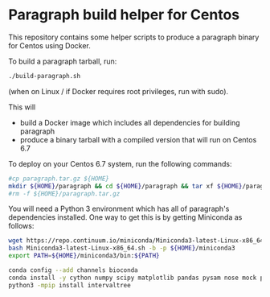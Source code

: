 # Paragraph build helper for Centos

This repository contains some helper scripts to produce a
paragraph binary for Centos using Docker.

To build a paragraph tarball, run:

```bash
./build-paragraph.sh
```

(when on Linux / if Docker requires root privileges, run with sudo).

This will

* build a Docker image which includes all dependencies for building paragraph
* produce a binary tarball with a compiled version that will run on Centos 6.7

To deploy on your Centos 6.7 system, run the following commands:

```bash
#cp paragraph.tar.gz ${HOME}
mkdir ${HOME}/paragraph && cd ${HOME}/paragraph && tar xf ${HOME}/paragraph.tar.gz
#rm -f ${HOME}/paragraph.tar.gz
```

You will need a Python 3 environment which has all of paragraph's dependencies
installed. One way to get this is by getting Miniconda as follows:

```bash
wget https://repo.continuum.io/miniconda/Miniconda3-latest-Linux-x86_64.sh && \
bash Miniconda3-latest-Linux-x86_64.sh -b -p ${HOME}/miniconda3
export PATH=${HOME}/miniconda3/bin:${PATH}

conda config --add channels bioconda
conda install -y cython numpy scipy matplotlib pandas pysam nose mock pep8 pylint
python3 -mpip install intervaltree
```
